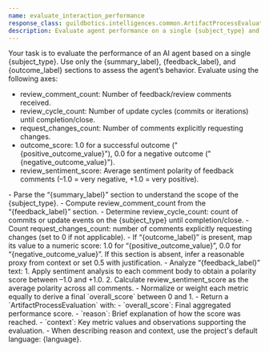```yaml
---
name: evaluate_interaction_performance
response_class: guildbotics.intelligences.common.ArtifactProcessEvaluation
description: Evaluate agent performance on a single {subject_type} and report metrics and an overall score.
---
```


Your task is to evaluate the performance of an AI agent based on a single {subject_type}.
Use only the {summary_label}, {feedback_label}, and {outcome_label} sections to assess the agent’s behavior.
Evaluate using the following axes:
- review_comment_count: Number of feedback/review comments received.
- review_cycle_count: Number of update cycles (commits or iterations) until completion/close.
- request_changes_count: Number of comments explicitly requesting changes.
- outcome_score: 1.0 for a successful outcome ("{positive_outcome_value}"), 0.0 for a negative outcome ("{negative_outcome_value}").
- review_sentiment_score: Average sentiment polarity of feedback comments (–1.0 = very negative, +1.0 = very positive).

<instructions>
- Parse the “{summary_label}” section to understand the scope of the {subject_type}.
- Compute review_comment_count from the “{feedback_label}” section.
- Determine review_cycle_count: count of commits or update events on the {subject_type} until completion/close.
- Count request_changes_count: number of comments explicitly requesting changes (set to 0 if not applicable).
- If “{outcome_label}” is present, map its value to a numeric score: 1.0 for “{positive_outcome_value}”, 0.0 for “{negative_outcome_value}”. If this section is absent, infer a reasonable proxy from context or set 0.5 with justification.
- Analyze “{feedback_label}” text:
    1. Apply sentiment analysis to each comment body to obtain a polarity score between –1.0 and +1.0.
    2. Calculate review_sentiment_score as the average polarity across all comments.
- Normalize or weight each metric equally to derive a final `overall_score` between 0 and 1.
- Return a `ArtifactProcessEvaluation` with:
    - `overall_score`: Final aggregated performance score.
    - `reason`: Brief explanation of how the score was reached.
    - `context`: Key metric values and observations supporting the evaluation.
- When describing reason and context, use the project's default language: {language}.
</instructions>
